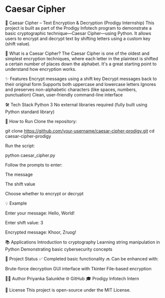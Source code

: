 # Caesar Cipher

🔐 Caesar Cipher – Text Encryption & Decryption (Prodigy Internship)
This project is built as part of the Prodigy Infotech program to demonstrate a basic cryptographic technique—Caesar Cipher—using Python. It allows users to encrypt and decrypt text by shifting letters using a custom key (shift value).


🧠 What is a Caesar Cipher?
The Caesar Cipher is one of the oldest and simplest encryption techniques, where each letter in the plaintext is shifted a certain number of places down the alphabet. It's a great starting point to understand how encryption works.


✨ Features
Encrypt messages using a shift key
Decrypt messages back to their original form
Supports both uppercase and lowercase letters
Ignores and preserves non-alphabetic characters (like spaces, numbers, punctuation)
Clean, user-friendly command-line interface


🛠️ Tech Stack
Python 3
No external libraries required (fully built using Python standard library)


🚀 How to Run
Clone the repository:

git clone https://github.com/your-username/caesar-cipher-prodigy.git
cd caesar-cipher-prodigy

Run the script:

python caesar_cipher.py

Follow the prompts to enter:

The message

The shift value

Choose whether to encrypt or decrypt


💡 Example

Enter your message: Hello, World!

Enter shift value: 3

Encrypted message: Khoor, Zruog!


📚 Applications
Introduction to cryptography
Learning string manipulation in Python
Demonstrating basic cybersecurity concepts


📌 Project Status
✅ Completed basic functionality
🔜 Can be enhanced with:

Brute-force decryption
GUI interface with Tkinter
File-based encryption


👩‍💻 Author
Priyanka Salunkhe
🌐 GitHub
🎓 Prodigy Infotech Intern


📄 License
This project is open-source under the MIT License.
